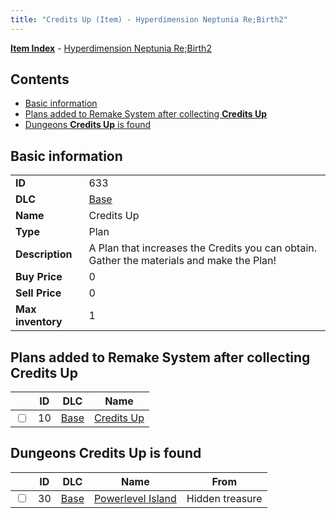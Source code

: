 ```yaml
---
title: "Credits Up (Item) - Hyperdimension Neptunia Re;Birth2"
---
```


[**Item Index**](/neptunia/rb2/item/index.html) - [Hyperdimension Neptunia Re;Birth2](/neptunia/rb2)

## Contents

- [Basic information](#basic-information)
- [Plans added to Remake System after collecting **Credits Up**](#plans-added-to-remake-system-after-collecting-credits-up)
- [Dungeons **Credits Up** is found](#dungeons-credits-up-is-found)

## Basic information

|   |   |
| -- | -- |
| **ID** | 633 |
| **DLC** | [Base](/neptunia/rb2/dlc/0-base.html) |
| **Name** | Credits Up |
| **Type** | Plan |
| **Description** | A Plan that increases the Credits you can obtain. Gather the materials and make the Plan! |
| **Buy Price** | 0 |
| **Sell Price** | 0 |
| **Max inventory** | 1 |

## Plans added to Remake System after collecting **Credits Up**

|    | ID | DLC | Name |
| -- | -- | --- | ---- |
| <input type="checkbox" id="rb2-remake-0-10" class="trackbox" /> | 10 | [Base](/neptunia/rb2/dlc/0-base.html) | [Credits Up](/neptunia/rb2/remake/0-10-credits-up.html) |

## Dungeons **Credits Up** is found

|    | ID | DLC | Name | From |
| -- | -- | --- | ---- | ---- |
| <input type="checkbox" id="rb2-dungeon-0-30" class="trackbox" /> | 30 | [Base](/neptunia/rb2/dlc/0-base.html) | [Powerlevel Island](/neptunia/rb2/dungeon/0-30-powerlevel-island.html) | Hidden treasure |